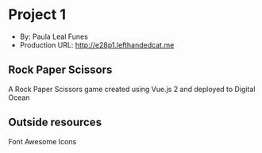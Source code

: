  

# Project 1
+ By: Paula Leal Funes
+ Production URL: http://e28p1.lefthandedcat.me

## Rock Paper Scissors
A Rock Paper Scissors game created using Vue.js 2 and deployed to Digital Ocean

## Outside resources
Font Awesome Icons

